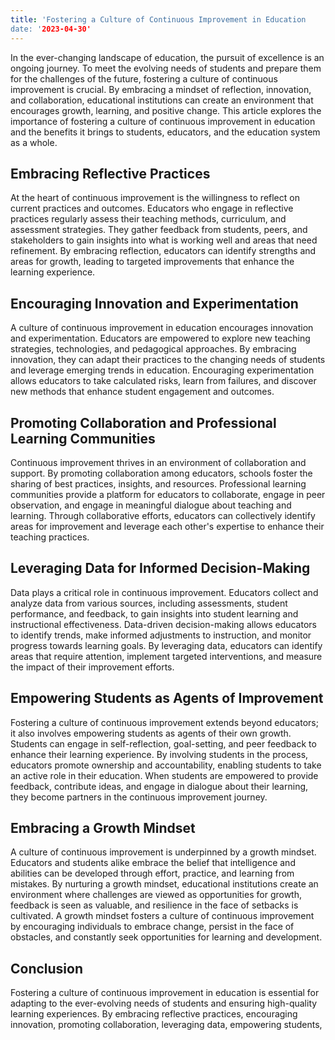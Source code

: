```yaml
---
title: 'Fostering a Culture of Continuous Improvement in Education
date: '2023-04-30'
---
```


In the ever-changing landscape of education, the pursuit of excellence is an ongoing journey. To meet the evolving needs of students and prepare them for the challenges of the future, fostering a culture of continuous improvement is crucial. By embracing a mindset of reflection, innovation, and collaboration, educational institutions can create an environment that encourages growth, learning, and positive change. This article explores the importance of fostering a culture of continuous improvement in education and the benefits it brings to students, educators, and the education system as a whole.

## Embracing Reflective Practices

At the heart of continuous improvement is the willingness to reflect on current practices and outcomes. Educators who engage in reflective practices regularly assess their teaching methods, curriculum, and assessment strategies. They gather feedback from students, peers, and stakeholders to gain insights into what is working well and areas that need refinement. By embracing reflection, educators can identify strengths and areas for growth, leading to targeted improvements that enhance the learning experience.

## Encouraging Innovation and Experimentation

A culture of continuous improvement in education encourages innovation and experimentation. Educators are empowered to explore new teaching strategies, technologies, and pedagogical approaches. By embracing innovation, they can adapt their practices to the changing needs of students and leverage emerging trends in education. Encouraging experimentation allows educators to take calculated risks, learn from failures, and discover new methods that enhance student engagement and outcomes.

## Promoting Collaboration and Professional Learning Communities

Continuous improvement thrives in an environment of collaboration and support. By promoting collaboration among educators, schools foster the sharing of best practices, insights, and resources. Professional learning communities provide a platform for educators to collaborate, engage in peer observation, and engage in meaningful dialogue about teaching and learning. Through collaborative efforts, educators can collectively identify areas for improvement and leverage each other's expertise to enhance their teaching practices.

## Leveraging Data for Informed Decision-Making

Data plays a critical role in continuous improvement. Educators collect and analyze data from various sources, including assessments, student performance, and feedback, to gain insights into student learning and instructional effectiveness. Data-driven decision-making allows educators to identify trends, make informed adjustments to instruction, and monitor progress towards learning goals. By leveraging data, educators can identify areas that require attention, implement targeted interventions, and measure the impact of their improvement efforts.

## Empowering Students as Agents of Improvement

Fostering a culture of continuous improvement extends beyond educators; it also involves empowering students as agents of their own growth. Students can engage in self-reflection, goal-setting, and peer feedback to enhance their learning experience. By involving students in the process, educators promote ownership and accountability, enabling students to take an active role in their education. When students are empowered to provide feedback, contribute ideas, and engage in dialogue about their learning, they become partners in the continuous improvement journey.

## Embracing a Growth Mindset

A culture of continuous improvement is underpinned by a growth mindset. Educators and students alike embrace the belief that intelligence and abilities can be developed through effort, practice, and learning from mistakes. By nurturing a growth mindset, educational institutions create an environment where challenges are viewed as opportunities for growth, feedback is seen as valuable, and resilience in the face of setbacks is cultivated. A growth mindset fosters a culture of continuous improvement by encouraging individuals to embrace change, persist in the face of obstacles, and constantly seek opportunities for learning and development.

## Conclusion

Fostering a culture of continuous improvement in education is essential for adapting to the ever-evolving needs of students and ensuring high-quality learning experiences. By embracing reflective practices, encouraging innovation, promoting collaboration, leveraging data, empowering students,
